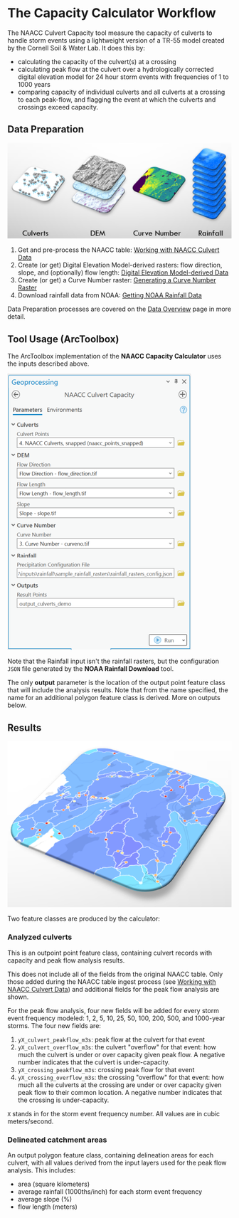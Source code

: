 # The Capacity Calculator Workflow

The NAACC Culvert Capacity tool measure the capacity of culverts to handle storm events using a lightweight version of a TR-55 model created by the Cornell Soil & Water Lab. It does this by:

* calculating the capacity of the culvert(s) at a crossing
* calculating peak flow at the culvert over a hydrologically corrected digital elevation model for 24 hour storm events with frequencies of 1 to 1000 years
* comparing capacity of individual culverts and all culverts at a crossing to each peak-flow, and flagging the event at which the culverts and crossings exceed capacity.


## Data Preparation

![](assets/layer-stack.png)

1. Get and pre-process the NAACC table: [Working with NAACC Culvert Data](data-naacc-table.md)
1. Create (or get) Digital Elevation Model-derived rasters: flow direction, slope, and (optionally) flow length: [Digital Elevation Model-derived Data](data-dem.md)
1. Create (or get) a Curve Number raster: [Generating a Curve Number Raster](data-curve-number-raster.md)
1. Download rainfall data from NOAA: [Getting NOAA Rainfall Data](data-noaa-rainfall.md)

Data Preparation processes are covered on the [Data Overview](data-overview.md) page in more detail.

## Tool Usage (ArcToolbox)

The ArcToolbox implementation of the **NAACC Capacity Calculator** uses the inputs described above.

![](assets/calc-culvert-capacity-gp.png)

Note that the Rainfall input isn't the rainfall rasters, but the configuration `JSON` file generated by the **NOAA Rainfall Download** tool.

The only **output** parameter is the location of the output point feature class that will include the analysis results. Note that from the name specified, the name for an additional polygon feature class is derived. More on outputs below.

## Results

![](assets/layer-results-2.png)

Two feature classes are produced by the calculator:

### Analyzed culverts 

This is an outpoint point feature class, containing culvert records with capacity and peak flow analysis results.

This does not include all of the fields from the original NAACC table. Only those added during the NAACC table ingest process (see [Working with NAACC Culvert Data](data-naacc-table.md#what-is-changed-in-the-data-by-this-tool)) and additional fields for the peak flow analysis are shown.

For the peak flow analysis, four new fields will be added for every storm event frequency modeled: 1, 2, 5, 10, 25, 50, 100, 200, 500, and 1000-year storms. The four new fields are:

1. `yX_culvert_peakflow_m3s`: peak flow at the culvert for that event
1. `yX_culvert_overflow_m3s`: the culvert "overflow" for that event: how much the culvert is under or over capacity given peak flow. A negative number indicates that the culvert is under-capacity.
1. `yX_crossing_peakflow_m3s`: crossing peak flow for that event
1. `yX_crossing_overflow_m3s`: the crossing "overflow" for that event: how much all the culverts at the crossing are under or over capacity given peak flow to their common location. A negative number indicates that the crossing is under-capacity.

`X` stands in for the storm event frequency number. All values are in cubic meters/second.

### Delineated catchment areas

An output polygon feature class, containing delineation areas for each culvert, with all values derived from the input layers used for the peak flow analysis. This includes:

* area (square kilometers)
* average rainfall (1000ths/inch) for each storm event frequency
* average slope (%)
* flow length (meters)